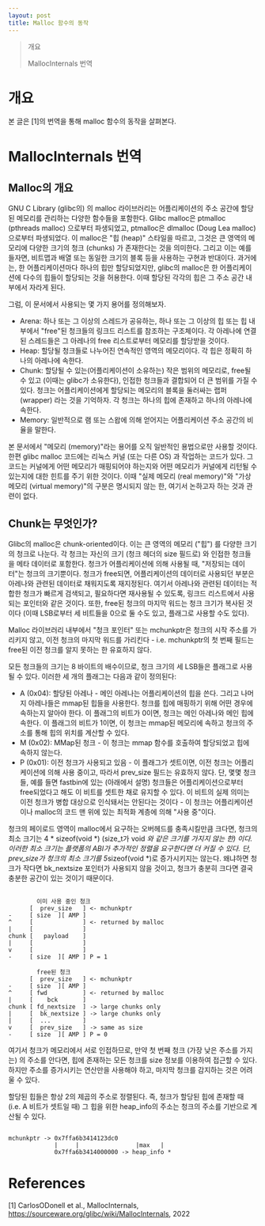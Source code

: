 ```yaml
---
layout: post
title: Malloc 함수의 동작
---
```


> 개요
>
> MallocInternals 번역
>
> 

# 개요
 본 글은 [1]의 번역을 통해 malloc 함수의 동작을 살펴본다.
 
# MallocInternals 번역
## Malloc의 개요
 GNU C Library (glibc의) 의 malloc 라이브러리는 어플리케이션의 주소 공간에
할당된 메모리를 관리하는 다양한 함수들을 포함한다. Glibc malloc은
ptmalloc (pthreads malloc) 으로부터 파생되었고, ptmalloc은
dlmalloc (Doug Lea malloc) 으로부터 파생되었다. 이 malloc은 "힙 (heap)"
스타일을 따르고, 그것은 큰 영역의 메모리에 다양한 크기의 청크 (chunks) 가
존재한다는 것을 의미한다. 그리고 이는 예를 들자면, 비트맵과 배열 또는 동일한
크기의 블록 등을 사용하는 구현과 반대이다. 과거에는, 한 어플리케이션마다 하나의
힙만 할당되었지만, glibc의 malloc은 한 어플리케이션에 다수의 힙들이 할당되는
것을 허용한다. 이때 할당된 각각의 힙은 그 주소 공간 내부에서 자라게 된다.

 그럼, 이 문서에서 사용되는 몇 가지 용어를 정의해보자.
* Arena: 하나 또는 그 이상의 스레드가 공유하는, 하나 또는 그 이상의 힙 또는
힙 내부에서 "free"된 청크들의 링크드 리스트를 참조하는 구조체이다. 각 아레나에
연결된 스레드들은 그 아레나의 free 리스트로부터 메모리를 할당받을 것이다.
* Heap: 할당될 청크들로 나누어진 연속적인 영역의 메모리이다. 각 힙은 정확히
하나의 아레나에 속한다.
* Chunk: 할당될 수 있는(어플리케이션이 소유하는) 작은 범위의 메모리로, free될
수 있고 (이때는 glibc가 소유한다), 인접한 청크들과 결합되어 더 큰 범위를 가질
수 있다. 청크는 어플리케이션에게 할당되는 메모리의 블록을 둘러싸는 랩퍼 (wrapper)
라는 것을 기억하자. 각 청크는 하나의 힙에 존재하고 하나의 아레나에 속한다.
* Memory: 일반적으로 램 또는 스왑에 의해 얻어지는 어플리케이션 주소 공간의
비율을 말한다.

 본 문서에서 "메모리 (memory)"라는 용어를 오직 일반적인 용법으로만 사용할
것이다. 한편 glibc malloc 코드에는 리눅스 커널 (또는 다른 OS) 과 작업하는
코드가 있다. 그 코드는 커널에게 어떤 메모리가 매핑되어야 하는지와 어떤 메모리가
커널에게 리턴될 수 있는지에 대한 힌트를 주기 위한 것이다. 이때 "실제 메모리
(real memory)"와 "가상 메모리 (virtual memory)"의 구분은 명시되지 않는
한, 여기서 논하고자 하는 것과 관련이 없다.

## Chunk는 무엇인가?
 Glibc의 malloc은 chunk-oriented이다. 이는 큰 영역의 메모리 ("힙") 를
다양한 크기의 청크로 나눈다. 각 청크는 자신의 크기 (청크 헤더의 size 필드로)
와 인접한 청크들을 메타 데이터로 포함한다. 청크가 어플리케이션에 의해 사용될
때, "저장되는 데이터"는 청크의 크기뿐이다. 청크가 free되면, 어플리케이션의
데이터로 사용되던 부분은 아레나와 관련된 데이터로 채워지도록 재지정된다.
여기서 아레나와 관련된 데이터는 적합한 청크가 빠르게 검색되고, 필요하다면
재사용될 수 있도록, 링크드 리스트에서 사용되는 포인터와 같은 것이다. 또한,
free된 청크의 마지막 워드는 청크 크기가 복사된 것이다 (이때 LSB로부터
세 비트들을 0으로 둘 수도 있고, 플래그로 사용할 수도 있다).

 Malloc 라이브러리 내부에서 "청크 포인터" 또는 mchunkptr은 청크의 시작
주소를 가리키지 않고, 이전 청크의 마지막 워드를 가리킨다 - i.e. mchunkptr의
첫 번째 필드는 free된 이전 청크를 알지 못하는 한 유효하지 않다.

 모든 청크들의 크기는 8 바이트의 배수이므로, 청크 크기의 세 LSB들은
플래그로 사용될 수 있다. 이러한 세 개의 플래그는 다음과 같이 정의된다:
* A (0x04): 할당된 아레나 - 메인 아레나는 어플리케이션의 힙을 쓴다. 그리고
나머지 아레나들은 mmap된 힙들을 사용한다. 청크를 힙에 매핑하기 위해 어떤
경우에 속하는지 알아야 한다. 이 플래그의 비트가 0이면, 청크는 메인 아레나와
메인 힙에 속한다. 이 플래그의 비트가 1이면, 이 청크는 mmap된 메모리에
속하고 청크의 주소를 통해 힙의 위치를 계산할 수 있다.
* M (0x02): MMap된 청크 - 이 청크는 mmap 함수를 호출하여 할당되었고
힙에 속하지 않는다.
* P (0x01): 이전 청크가 사용되고 있음 - 이 플래그가 셋트이면, 이전 청크는
어플리케이션에 의해 사용 중이고, 따라서 prev_size 필드는 유효하지 않다.
단, 몇몇 청크들, 예를 들면 fastbin에 있는 (아래에서 설명) 청크들은
어플리케이션으로부터 free되었다고 해도 이 비트를 셋트한 채로 유지할 수
있다. 이 비트의 실제 의미는 이전 청크가 병합 대상으로 인식돼서는 안된다는
것이다 - 이 청크는 어플리케이션이나 malloc의 코드 맨 위에 있는 최적화
계층에 의해 "사용 중"이다.

 청크의 페이로드 영역이 malloc에서 요구하는 오버헤드를 충족시킬만큼
크다면, 청크의 최소 크기는 4 * sizeof(void *) (size_t가 void *와 같은
크기를 가지지 않는 한) 이다. 이러한 최소 크기는 플랫폼의 ABI가 추가적인
정렬을 요구한다면 더 커질 수 있다. 단, prev_size가 청크의 최소 크기를
5*sizeof(void *)로 증가시키지는 않는다. 왜냐하면 청크가 작다면
bk_nextsize 포인터가 사용되지 않을 것이고, 청크가 충분히 크다면 결국
충분한 공간이 있는 것이기 때문이다.
<pre><code>
        이미 사용 중인 청크
      [  prev_size   ] <- mchunkptr
-     [ size  ][ AMP ]
^     [              ] <- returned by malloc
|     [              ]
chunk [   payload    ]
|     [              ]
v     [              ]
-     [ size  ][ AMP ] P = 1

        free된 청크
      [  prev_size   ] <- mchunkptr
-     [ size  ][ AMP ]
^     [ fwd          ] <- returned by malloc
|     [    bck       ]
chunk [ fd_nextsize  ] -> large chunks only
|     [  bk_nextsize ] -> large chunks only
|     [  ...         ]
v     [  prev_size   ] -> same as size
-     [ size  ][ AMP ] P = 0
</code></pre>
여기서 청크가 메모리에서 서로 인접하므로, 만약 첫 번째 청크 (가장 낮은
주소를 가지는) 의 주소를 안다면, 힙에 존재하는 모든 청크를 size 정보를
이용하여 접근할 수 있다. 하지만 주소를 증가시키는 연산만을 사용해야 하고,
마지막 청크를 감지하는 것은 어려울 수 있다.

 할당된 힙들은 항상 2의 제곱의 주소로 정렬된다. 즉, 청크가 할당된 힙에
존재할 때 (i.e. A 비트가 셋트일 때) 그 힙을 위한 heap_info의 주소는
청크의 주소를 기반으로 계산될 수 있다.
<pre><code>
mchunkptr -> 0x7ffa6b3414123dc0
             |     |                |max   |
             0x7ffa6b3414000000 -> heap_info *
</code></pre>

# References
[1] CarlosODonell et al., MallocInternals,
https://sourceware.org/glibc/wiki/MallocInternals, 2022
